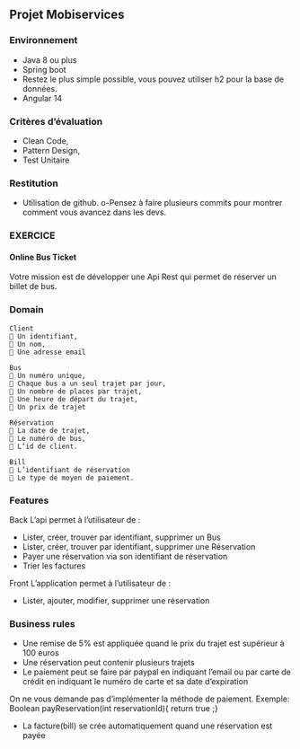 ## Projet Mobiservices
### Environnement
- Java 8 ou plus
- Spring boot
- Restez le plus simple possible, vous pouvez utiliser h2 pour la base de données.
- Angular 14 
### Critères d’évaluation
- Clean Code,
- Pattern Design,
- Test Unitaire
### Restitution
- Utilisation de github.
o-Pensez à faire plusieurs commits pour montrer comment vous avancez dans les devs.

### EXERCICE
#### Online Bus Ticket
Votre mission est de développer une Api Rest qui permet de réserver un billet de bus.
### Domain
    Client
     Un identifiant,
     Un nom,
     Une adresse email

    Bus
     Un numéro unique,
     Chaque bus a un seul trajet par jour,
     Un nombre de places par trajet,
     Une heure de départ du trajet,
     Un prix de trajet

    Réservation
     La date de trajet,
     Le numéro de bus,
     L‘id de client.

    Bill
     L’identifiant de réservation
     Le type de moyen de paiement.

### Features
 Back
L’api permet à l’utilisateur de :
- Lister, créer, trouver par identifiant, supprimer un Bus
- Lister, créer, trouver par identifiant, supprimer une Réservation
- Payer une réservation via son identifiant de réservation
- Trier les factures

Front
L’application permet à l’utilisateur de :
- Lister, ajouter, modifier, supprimer une réservation

### Business rules
- Une remise de 5% est appliquée quand le prix du trajet est supérieur à 100 euros
- Une réservation peut contenir plusieurs trajets
- Le paiement peut se faire par paypal en indiquant l’email ou par carte de crédit en indiquant
le numéro de carte et sa date d’expiration

On ne vous demande pas d’implémenter la méthode de paiement.
Exemple:
Boolean payReservation(int reservationId){ return true ;}
- La facture(bill) se crée automatiquement quand une réservation est payée